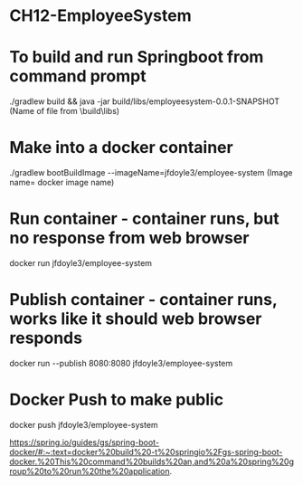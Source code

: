 # CH12-EmployeeSystem


# To build and run Springboot from command prompt
./gradlew build && java -jar build/libs/employeesystem-0.0.1-SNAPSHOT (Name of file from \build\libs)

# Make into a docker container
./gradlew bootBuildImage --imageName=jfdoyle3/employee-system (Image name= docker image name)

# Run container - container runs, but no response from web browser
docker run jfdoyle3/employee-system

# Publish container - container runs, works like it should web browser responds
docker run --publish 8080:8080 jfdoyle3/employee-system

# Docker Push to make public
docker push jfdoyle3/employee-system


https://spring.io/guides/gs/spring-boot-docker/#:~:text=docker%20build%20-t%20springio%2Fgs-spring-boot-docker.%20This%20command%20builds%20an,and%20a%20spring%20group%20to%20run%20the%20application.
